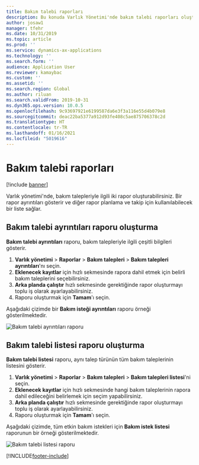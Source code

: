 ```yaml
---
title: Bakım talebi raporları
description: Bu konuda Varlık Yönetimi'nde bakım talebi raporları oluşturma işlemi açıklanmaktadır.
author: josaw1
manager: tfehr
ms.date: 10/31/2019
ms.topic: article
ms.prod: ''
ms.service: dynamics-ax-applications
ms.technology: ''
ms.search.form: ''
audience: Application User
ms.reviewer: kamaybac
ms.custom: ''
ms.assetid: ''
ms.search.region: Global
ms.author: riluan
ms.search.validFrom: 2019-10-31
ms.dyn365.ops.version: 10.0.5
ms.openlocfilehash: 9c93697921e6199587da6e3f3a116e55d4b079e8
ms.sourcegitcommit: deac22ba5377a912d93fe408c5ae875706378c2d
ms.translationtype: HT
ms.contentlocale: tr-TR
ms.lasthandoff: 01/16/2021
ms.locfileid: "5019616"
---
```

# <a name="maintenance-request-reports"></a>Bakım talebi raporları

[!include [banner](../../includes/banner.md)]

 

Varlık yönetimi'nde, bakım talepleriyle ilgili iki rapor oluşturabilirsiniz. Bir rapor ayrıntıları gösterir ve diğer rapor planlama ve takip için kullanılabilecek bir liste sağlar.

## <a name="create-a-maintenance-request-details-report"></a>Bakım talebi ayrıntıları raporu oluşturma

**Bakım talebi ayrıntıları** raporu, bakım talepleriyle ilgili çeşitli bilgileri gösterir.

1. **Varlık yönetimi** \> **Raporlar** \> **Bakım talepleri** \> **Bakım talepleri ayrıntıları**'nı seçin.
2. **Eklenecek kayıtlar** için hızlı sekmesinde rapora dahil etmek için belirli bakım taleplerini seçebilirsiniz.
3. **Arka planda çalıştır** hızlı sekmesinde gerektiğinde rapor oluşturmayı toplu iş olarak ayarlayabilirsiniz.
4. Raporu oluşturmak için **Tamam**'ı seçin.

Aşağıdaki çizimde bir **Bakım isteği ayrıntıları** raporu örneği gösterilmektedir.

![Bakım talebi ayrıntıları raporu](media/09-manage-maintenance-requests.png)

## <a name="create-a-maintenance-request-list-report"></a>Bakım talebi listesi raporu oluşturma

**Bakım talebi listesi** raporu, aynı talep türünün tüm bakım taleplerinin listesini gösterir.

1. **Varlık yönetimi** \> **Raporlar** \> **Bakım talepleri** \> **Bakım talepleri listesi**'ni seçin.
2. **Eklenecek kayıtlar** için hızlı sekmesinde hangi bakım taleplerinin rapora dahil edileceğini belirlemek için seçim yapabilirsiniz.
3. **Arka planda çalıştır** hızlı sekmesinde gerektiğinde rapor oluşturmayı toplu iş olarak ayarlayabilirsiniz.
4. Raporu oluşturmak için **Tamam**'ı seçin.

Aşağıdaki çizimde, tüm etkin bakım istekleri için **Bakım istek listesi** raporunun bir örneği gösterilmektedir.

![Bakım talebi listesi raporu](media/10-manage-maintenance-requests.png)


[!INCLUDE[footer-include](../../../includes/footer-banner.md)]